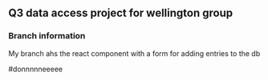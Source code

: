 ## Q3 data access project for wellington group

### Branch information
My branch ahs the react component with a form for adding entries to the db


#donnnnneeeee